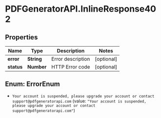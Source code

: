 # PDFGeneratorAPI.InlineResponse402

## Properties

Name | Type | Description | Notes
------------ | ------------- | ------------- | -------------
**error** | **String** | Error description | [optional] 
**status** | **Number** | HTTP Error code | [optional] 



## Enum: ErrorEnum


* `Your account is suspended, please upgrade your account or contact support@pdfgeneratorapi.com` (value: `"Your account is suspended, please upgrade your account or contact support@pdfgeneratorapi.com"`)




